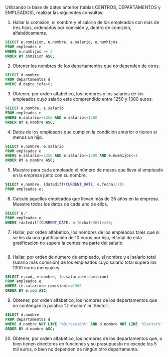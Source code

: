 Utilizando la base de datos anterior (tablas CENTROS, DEPARTAMENTOS y EMPLEADOS), realizar las siguientes consultas:

1.	Hallar la comisión, el nombre y el salario de los empleados con más de tres hijos, ordenados por comisión y, dentro de comisión, alfabéticamente.

```sql
SELECT e.comision, e.nombre, e.salario, e.numhijos
FROM empleados e
WHERE e.numhijos >= 3
ORDER BY comision ASC;
```

2.	Obtener los nombres de los departamentos que no dependen de otros.
   
```sql
SELECT d.nombre
FROM departamentos d
WHERE d.depto_jefe=0;
```

3.	Obtener, por orden alfabético, los nombres y los salarios de los empleados cuyo salario esté comprendido entre 1250 y 1300 euros.

```sql
SELECT e.nombre, e.salario
FROM empleados e
WHERE e.salario>=1250 AND e.salario<=1300
ORDER BY e.nombre ASC;
```

4.	Datos de los empleados que cumplen la condición anterior o tienen al menos un hijo.

```sql
SELECT e.nombre, e.salario
FROM empleados e
WHERE e.salario>=1250 AND e.salario<=1300 AND e.numhijos<=1
ORDER BY e.nombre ASC;
```

5.	Muestre para cada empleado el número de meses que lleva el empleado en la empresa junto con su nombre.

```sql
SELECT e.nombre, (datediff(CURRENT_DATE, e.fecha)/30)
FROM empleados e;
```

6.	Calcule aquellos empleados que llevan más de 35 años en la empresa. Muestre todos los datos de cada uno de ellos.

```sql
SELECT e.*
FROM empleados e
WHERE (datediff(CURRENT_DATE, e.fecha)/365)>=35;
```

7.	Hallar, por orden alfabético, los nombres de los empleados tales que si se les da una gratificación de 10 euros por hijo, el total de esta gratificación no supera la centésima parte del salario.

```sql

```

8.	Hallar, por orden de número de empleado, el nombre y el salario total (salario más comisión) de los empleados cuyo salario total supera los 1300 euros mensuales.

```sql
SELECT e.cod, e.nombre, (e.salario+e.comision)
FROM empleados e 
WHERE (e.salario+e.comision)>=1300
ORDER BY e.cod ASC;
```

9.	Obtener, por orden alfabético, los nombres de los departamentos que no contengan la palabra 'Dirección' ni 'Sector'.

```sql
SELECT d.nombre
FROM departamentos d
WHERE d.nombre NOT LIKE '%Dirección%' AND d.nombre NOT LIKE '%Sector%'
ORDER BY d.nombre ASC;
```

10.	Obtener, por orden alfabético, los nombres de los departamentos que, o bien tienen directores en funciones y su presupuesto no excede los 5 mil euros, o bien no dependen de ningún otro departamento.

```sql
```

